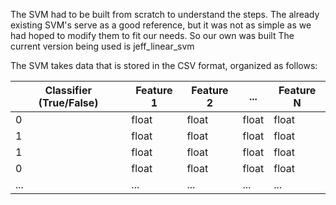 The SVM had to be built from scratch to understand the steps. The already existing SVM's serve as a good reference, but it was not as simple as we had hoped to modify them to fit our needs. So our own was built
The current version being used is jeff_linear_svm

The SVM takes data that is stored in the CSV format, organized as follows:

| Classifier (True/False) | Feature 1 | Feature 2 | ... | Feature N |
| ------------- | ------------- | ------------- | ------------- | ------------- |
| 0  | float  | float  | float  | float  |
| 1  | float  | float  | float  | float  |
| 1  | float  | float  | float  | float  |
| 0  | float  | float  | float  | float  |
| ...  | ...  | ...  | ...  | ...  |
